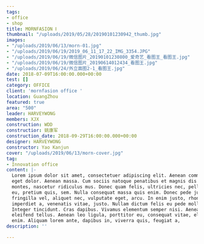 ```yaml
---
tags:
- office
- shop
title: MORNFASION Ⅰ
thumbnail: "/uploads/2019/05/28/20190101230942_thumb.jpg"
images:
- "/uploads/2019/06/13/morn-01.jpg"
- "/uploads/2019/06/19/2019_06_11_17_22_IMG_3354.JPG"
- "/uploads/2019/06/19/微信图片_20190101230800_爱奇艺_看图王_看图王.jpg"
- "/uploads/2019/06/19/微信图片_20190614012434_看图王.jpg"
- "/uploads/2019/06/24/外立面图2-1_看图王.jpg"
date: 2018-07-09T16:00:00.000+00:00
test: []
category: OFFICE
client: 'mornfasion office '
location: GuangZhou
featured: true
area: "500"
leader: HARVEYWONG
members: XJX
construction: WDD
constructior: 姚康军
construction_date: 2018-09-29T16:00:00.000+00:00
designer: HARVEYWONG
constructor: Yao Kanjun
cover: "/uploads/2019/06/13/morn-cover.jpg"
tag:
- Innovation office
content: |-
  Lorem ipsum dolor sit amet, consectetuer adipiscing elit. Aenean commodo ligula
  eget dolor. Aenean massa. Cum sociis natoque penatibus et magnis dis parturient
  montes, nascetur ridiculus mus. Donec quam felis, ultricies nec, pellentesque
  eu, pretium quis, sem. Nulla consequat massa quis enim. Donec pede justo,
  fringilla vel, aliquet nec, vulputate eget, arcu. In enim justo, rhoncus ut,
  imperdiet a, venenatis vitae, justo. Nullam dictum felis eu pede mollis pretium.
  Integer tincidunt. Cras dapibus. Vivamus elementum semper nisi. Aenean vulputate
  eleifend tellus. Aenean leo ligula, porttitor eu, consequat vitae, eleifend ac,
  enim. Aliquam lorem ante, dapibus in, viverra quis, feugiat a,
description: ''

---
```

